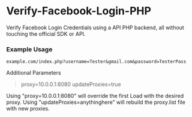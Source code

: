 # Verify-Facebook-Login-PHP
Verify Facebook Login Credentials using a API PHP backend, all without touching the official SDK or API.
  
### Example Usage    
`example.com/index.php?username=Tester&gmail.com&password=TesterPass`
  
Additional Parameters   
> proxy=10.0.0.1:8080
> updateProxies=true

Using "proxy=10.0.0.1:8080" will override the first Load with the desired proxy.
Using "updateProxies=anythinghere" will rebuild the proxy.list file with new proxies.
